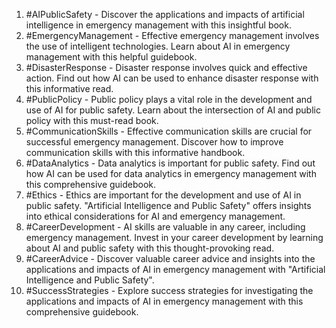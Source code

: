 1. #AIPublicSafety - Discover the applications and impacts of artificial intelligence in emergency management with this insightful book.
2. #EmergencyManagement - Effective emergency management involves the use of intelligent technologies. Learn about AI in emergency management with this helpful guidebook.
3. #DisasterResponse - Disaster response involves quick and effective action. Find out how AI can be used to enhance disaster response with this informative read.
4. #PublicPolicy - Public policy plays a vital role in the development and use of AI for public safety. Learn about the intersection of AI and public policy with this must-read book.
5. #CommunicationSkills - Effective communication skills are crucial for successful emergency management. Discover how to improve communication skills with this informative handbook.
6. #DataAnalytics - Data analytics is important for public safety. Find out how AI can be used for data analytics in emergency management with this comprehensive guidebook.
7. #Ethics - Ethics are important for the development and use of AI in public safety. "Artificial Intelligence and Public Safety" offers insights into ethical considerations for AI and emergency management.
8. #CareerDevelopment - AI skills are valuable in any career, including emergency management. Invest in your career development by learning about AI and public safety with this thought-provoking read.
9. #CareerAdvice - Discover valuable career advice and insights into the applications and impacts of AI in emergency management with "Artificial Intelligence and Public Safety".
10. #SuccessStrategies - Explore success strategies for investigating the applications and impacts of AI in emergency management with this comprehensive guidebook.
